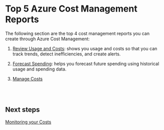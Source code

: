 # Top 5 Azure Cost Management Reports

The following section are the top 4 cost management reports you can create through Azure Cost Management:

  1. [Review Usage and Costs](https://docs.microsoft.com/en-us/azure/cost-management/tutorial-review-usage): shows you usage and costs so that you can track trends, detect inefficiencies, and create alerts. 

  2. [Forecast Spending](https://docs.microsoft.com/en-us/azure/cost-management/tutorial-forecast-spending): helps you forecast future spending using historical usage and spending data.

  3. [Manage Costs](https://docs.microsoft.com/en-us/azure/cost-management/tutorial-manage-costs)

<br />
<br />



## Next steps
[Monitoring your Costs](New-3.6-Monitoring-your-costs.md)
